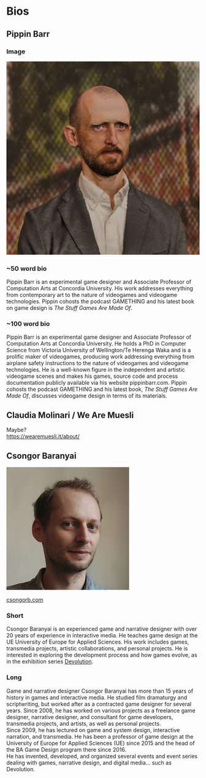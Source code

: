 # Bios

## Pippin Barr

### Image

![](./images/pippin-amaze-headshot.png)

### ~50 word bio

Pippin Barr is an experimental game designer and Associate Professor of Computation Arts at Concordia University. His work addresses everything from contemporary art to the nature of videogames and videogame technologies. Pippin cohosts the podcast GAMETHING and his latest book on game design is *The Stuff Games Are Made Of*.

### ~100 word bio

Pippin Barr is an experimental game designer and Associate Professor of Computation Arts at Concordia University. He holds a PhD in Computer Science from Victoria University of Wellington/Te Herenga Waka and is a prolific maker of videogames, producing work addressing everything from airplane safety instructions to the nature of videogames and videogame technologies. He is a well-known figure in the independent and artistic videogame scenes and makes his games, source code and process documentation publicly available via his website pippinbarr.com. Pippin cohosts the podcast GAMETHING and his latest book, *The Stuff Games Are Made Of*, discusses videogame design in terms of its materials.

## Claudia Molinari / We Are Muesli

Maybe?  
https://wearemuesli.it/about/

## Csongor Baranyai

![](./images/csongorbaranyai.jpg)

[csongorb.com](http://csongorb.com/)

### Short

Csongor Baranyai is an experienced game and narrative designer with over 20 years of experience in interactive media. He teaches game design at the UE University of Europe for Applied Sciences. His work includes games, transmedia projects, artistic collaborations, and personal projects. He is interested in exploring the development process and how games evolve, as in the exhibition series [Devolution](https://devolution.online/).

### Long

Game and narrative designer Csongor Baranyai has more than 15 years of history in games and interactive media. He studied film dramaturgy and scriptwriting, but worked after as a contracted game designer for several years. Since 2008, he has worked on various projects as a freelance game designer, narrative designer, and consultant for game developers, transmedia projects, and artists, as well as personal projects.  
Since 2009, he has lectured on game and system design, interactive narration, and transmedia. He has been a professor of game design at the University of Europe for Applied Sciences (UE) since 2015 and the head of the BA Game Design program there since 2016.  
He has invented, developed, and organized several events and event series dealing with games, narrative design, and digital media... such as Devolution.
